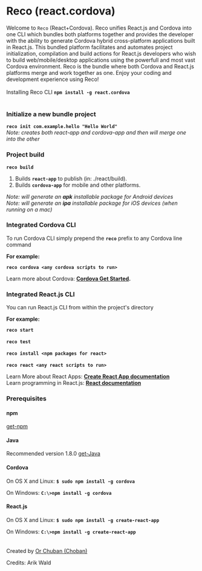 # Reco (react.cordova)
Welcome to `Reco` (React+Cordova). Reco unifies React.js and Cordova into one CLI which
bundles both platforms together and provides the developer with the ability to generate Cordova hybrid cross-platform 
applications built in React.js. This bundled platform facilitates and automates project initialization, 
compilation and build actions for React.js developers who wish to build web/mobile/desktop applications using the powerfull and most vast Cordova environment. Reco is the bundle where both Cordova and React.js platforms merge and work together as one. Enjoy your
coding and development experience using Reco!
<br><br>
Installing Reco CLI **`npm install -g react.cordova`**
<br><br>
### Initialize a new bundle project

**`reco init com.example.hello "Hello World"`**<br>
*Note: creates both react-app and cordova-app and then will merge one into the other*


### Project build
**`reco build`**
1. Builds **`react-app`** to publish (in: ./react/build).<br>
2. Builds **`cordova-app`** for mobile and other platforms.

*Note: will generate an **apk** installable package for Android devices*<br>
*Note: will generate an **ipa** installable package for iOS devices (when running on a mac)*
<br>

### Integrated Cordova CLI 
To run Cordova CLI simply prepend the **`reco`** prefix to any Cordova line command

**For example:**

**`reco cordova <any cordova scripts to run>`**

Learn more about Cordova: **[Cordova Get Started](https://cordova.apache.org/#getstarted).**

### Integrated React.js  CLI

You can run React.js CLI from within the project's directory

**For example:**

**`reco start`**<br><br>
**`reco test`**<br><br>
**`reco install <npm packages for react>`**<br><br>
**`reco react <any react scripts to run>`**

Learn More about React Apps: **[Create React App documentation](https://facebook.github.io/create-react-app/docs/getting-started)**<br>
Learn programming in React.js: **[React documentation](https://reactjs.org/)**

### Prerequisites
#### npm
[get-npm](https://www.npmjs.com/get-npm)

#### Java 
Recommended version 1.8.0 [get-Java](https://www.oracle.com/technetwork/java/javase/downloads/jdk8-downloads-2133151.html)

#### Cordova 
On OS X and Linux:
**`$ sudo npm install -g cordova`**

On Windows:
**`C:\>npm install -g cordova`**

#### React.js 
On OS X and Linux:
**`$ sudo npm install -g create-react-app`**

On Windows:
**`C:\>npm install -g create-react-app`**
<br>
<br>
<br>
Created by [Or Chuban (Choban)](https://www.linkedin.com/in/or-choban-028280125)

Credits: Arik Wald
